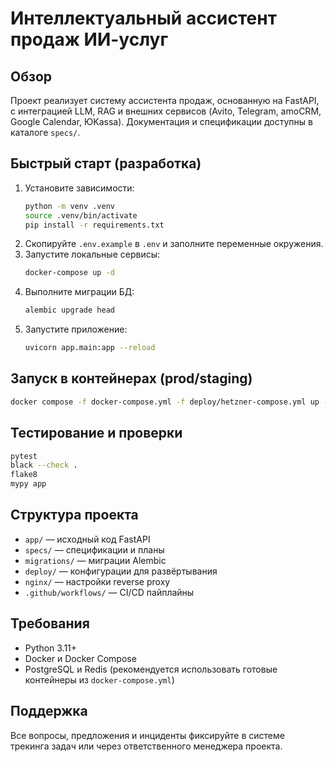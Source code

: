 # Интеллектуальный ассистент продаж ИИ-услуг

## Обзор
Проект реализует систему ассистента продаж, основанную на FastAPI, с интеграцией LLM, RAG и внешних сервисов (Avito, Telegram, amoCRM, Google Calendar, ЮKassa). Документация и спецификации доступны в каталоге `specs/`.

## Быстрый старт (разработка)
1. Установите зависимости:
   ```bash
   python -m venv .venv
   source .venv/bin/activate
   pip install -r requirements.txt
   ```
2. Скопируйте `.env.example` в `.env` и заполните переменные окружения.
3. Запустите локальные сервисы:
   ```bash
   docker-compose up -d
   ```
4. Выполните миграции БД:
   ```bash
   alembic upgrade head
   ```
5. Запустите приложение:
   ```bash
   uvicorn app.main:app --reload
   ```

## Запуск в контейнерах (prod/staging)
```bash
docker compose -f docker-compose.yml -f deploy/hetzner-compose.yml up -d
```

## Тестирование и проверки
```bash
pytest
black --check .
flake8
mypy app
```

## Структура проекта
- `app/` — исходный код FastAPI
- `specs/` — спецификации и планы
- `migrations/` — миграции Alembic
- `deploy/` — конфигурации для развёртывания
- `nginx/` — настройки reverse proxy
- `.github/workflows/` — CI/CD пайплайны

## Требования
- Python 3.11+
- Docker и Docker Compose
- PostgreSQL и Redis (рекомендуется использовать готовые контейнеры из `docker-compose.yml`)

## Поддержка
Все вопросы, предложения и инциденты фиксируйте в системе трекинга задач или через ответственного менеджера проекта.

